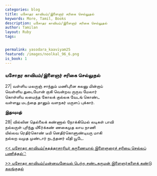 ```yaml
---  
categories: blog  
title: யசோதர காவியம்/இளைஞர் சரிகை செல்லுதல்
keywords: More, Tamil, Books  
description: யசோதர காவியம்/இளைஞர் சரிகை செல்லுதல்
author: Tamilan  
layout: Ruby  
tags:     


permalink: yasodara_kaaviyam25  
featured: /images/noolkal_96_6.png  
is_book: 1
---  
```



### யசோதர காவியம்/இளைஞர் சரிகை செல்லுதல்

27| வள்ளிய மலருஞ் சாந்தும் மணிபுனை கலனு மின்றாய்  
வெள்ளிய துடையோன் றாகி வென்றவ ருருவ மேலார்  
கொள்ளிய லமைந்த கோலக் குல்லக வேடங் கொண்ட  
வள்ளலு மடந்தை தானும் வளநகர் மருளப் புக்கார்.

**இதுவுமது்**

28| வில்லின தெல்லைக் கண்ணால் நோக்கிமெல் லடிகள் பாவி  
நல்லருள் புரிந்து யி¢ர்க்கண் ணகைமுத லாய நாணி  
யில்லவ ரெதிர்கொண் டீயி னெதிர்கொளுண்டியரு மாகி  
நல்லற வமுத முண்டார் நடந்தனர் வீதி யூடே.

[<< யசோதர காவியம்/சுதத்தாசாரியர் கருணையால் இளைஞரைச் சரியை செல்லப் பணித்தல்்](yasodara_kaaviyam24)  
  
[>> யசோதர காவியம்/மன்னவனேவல் பெற்ற சண்டகருமன் இளைஞர்களைக் கண்டு கலங்குதல்](yasodara_kaaviyam26)



